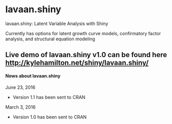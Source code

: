 # lavaan.shiny
lavaan.shiny: Latent Variable Analysis with Shiny

Currently has options for latent growth curve models, confirmatory factor analysis, and structural equation modeling

## Live demo of lavaan.shiny v1.0 can be found here http://kylehamilton.net/shiny/lavaan.shiny/

#### News about lavaan.shiny

June 23, 2016
* Version 1.1 has been sent to CRAN

March 3, 2016
* Version 1.0 has been sent to CRAN

